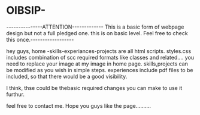 # OIBSIP-

---------------ATTENTION-------------
This is a basic form of webpage design but not a full pledged one. 
this is on basic level. Feel free to check this once.------------------


hey guys, home -skills-experiances-projects are all html scripts. 
styles.css includes combination of scc required formats like classes and related....
you need to replace your image at my image in home page.
skills,projects can be modified as you wish in simple steps.
experiences include pdf files to be included, so that there would be a good visibility.

I think, thse could be thebasic required changes you can make to use it furthur.

feel free to contact me.
Hope you guys like the page..........

